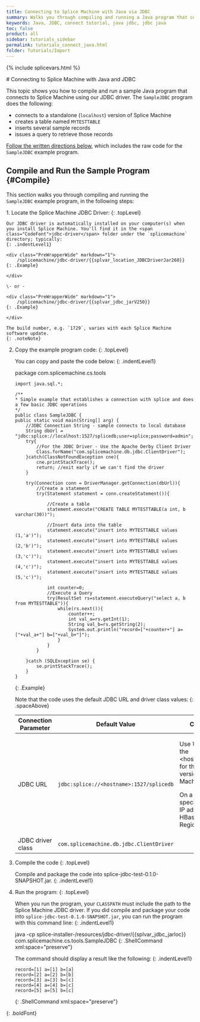 ```yaml
---
title: Connecting to Splice Machine with Java via JDBC
summary: Walks you through compiling and running a Java program that connects to your Splice Machine database via our JDBC driver.
keywords: Java, JDBC, connect tutorial, java jdbc, jdbc java
toc: false
product: all
sidebar: tutorials_sidebar
permalink: tutorials_connect_java.html
folder: Tutorials/Import
---
```

{% include splicevars.html %} <section>
<div class="TopicContent" data-swiftype-index="true" markdown="1">
# Connecting to Splice Machine with Java and JDBC

This topic shows you how to compile and run a sample Java program that
connects to Splice Machine using our JDBC driver. The
`SampleJDBC` program does the following:

* connects to a standalone (`localhost`) version of Splice Machine
* creates a table named `MYTESTTABLE`
* inserts several sample records
* issues a query to retrieve those records

[Follow the written directions below](#Compile), which includes the raw
code for the `SampleJDBC` example program.

## Compile and Run the Sample Program   {#Compile}

This section walks you through compiling and running the
`SampleJDBC` example program, in the following steps:

<div class="opsStepsList" markdown="1">
1.  Locate the Splice Machine JDBC Driver:
    {: .topLevel}

    Our JDBC driver is automatically installed on your computer(s) when
    you install Splice Machine. You'll find it in the <span
    class="CodeFont">jdbc-driver</span> folder under the `splicemachine`
    directory; typically:
    {: .indentLevel1}

    <div class="PreWrapperWide" markdown="1">
        /splicemachine/jdbc-driver/{{splvar_location_JDBCDriverJar260}}
    {: .Example}

    </div>

    \- or -

    <div class="PreWrapperWide" markdown="1">
        /splicemachine/jdbc-driver/{{splvar_jdbc_jarV250}}
    {: .Example}

    </div>

    The build number, e.g. `1729`, varies with each Splice Machine
    software update.
    {: .noteNote}

2.  Copy the example program code:
    {: .topLevel}

    You can copy and paste the code below:
    {: .indentLevel1}

    <div class="preWrapperWide" markdown="1">
        package com.splicemachine.cs.tools

        import java.sql.*;

        /**
        * Simple example that establishes a connection with splice and does a few basic JDBC operations
        */
        public class SampleJDBC {
        public static void main(String[] arg) {
            //JDBC Connection String - sample connects to local database
            String dbUrl = "jdbc:splice://localhost:1527/splicedb;user=splice;password=admin";
            try{
                //For the JDBC Driver - Use the Apache Derby Client Driver
                Class.forName("com.splicemachine.db.jdbc.ClientDriver");
            }catch(ClassNotFoundException cne){
                cne.printStackTrace();
                return; //exit early if we can't find the driver
            }

            try(Connection conn = DriverManager.getConnection(dbUrl)){
                //Create a statement
                try(Statement statement = conn.createStatement()){

                    //Create a table
                    statement.execute("CREATE TABLE MYTESTTABLE(a int, b varchar(30))");

                    //Insert data into the table
                    statement.execute("insert into MYTESTTABLE values (1,'a')");
                    statement.execute("insert into MYTESTTABLE values (2,'b')");
                    statement.execute("insert into MYTESTTABLE values (3,'c')");
                    statement.execute("insert into MYTESTTABLE values (4,'c')");
                    statement.execute("insert into MYTESTTABLE values (5,'c')");

                    int counter=0;
                    //Execute a Query
                    try(ResultSet rs=statement.executeQuery("select a, b from MYTESTTABLE")){
                        while(rs.next()){
                            counter++;
                            int val_a=rs.getInt(1);
                            String val_b=rs.getString(2);
                            System.out.println("record=["+counter+"] a=["+val_a+"] b=["+val_b+"]");
                        }
                    }
                }

            }catch (SQLException se) {
                se.printStackTrace();
            }
        }
    {: .Example}

    </div>

    Note that the code uses the default JDBC URL and driver class
    values:
    {: .spaceAbove}

    <table summary="Table of default Splice Machine connection parameters.">
        <col />
        <col />
        <col />
        <thead>
            <tr>
                <th>Connection Parameter</th>
                <th>Default Value</th>
                <th>Comments</th>
            </tr>
        </thead>
        <tbody>
            <tr>
                <td>JDBC URL</td>
                <td><code>jdbc:splice://<span class="Highlighted">&lt;hostname&gt;</span>:1527/splicedb</code></td>
                <td>
                    <p class="noSpaceAbove">Use <code>localhost</code> as the <span class="HighlightedCode">&lt;hostname&gt;</span> value for the standalone version of Splice Machine.</p>
                    <p>On a cluster, specify the IP address of an HBase RegionServer.</p>
                </td>
            </tr>
            <tr>
                <td>JDBC driver class</td>
                <td><code>com.splicemachine.db.jdbc.ClientDriver</code></td>
                <td> </td>
            </tr>
        </tbody>
    </table>

3.  Compile the code
    {: .topLevel}

    Compile and package the code into <span
    class="ShellCommand">splice-jdbc-test-0.1.0-SNAPSHOT.jar</span>.
    {: .indentLevel1}

4.  Run the program:
    {: .topLevel}

    When you run the program, your `CLASSPATH` must include the path to
    the Splice Machine JDBC driver. If you did compile and package your
    code into `splice-jdbc-test-0.1.0-SNAPSHOT.jar`, you can run the
    program with this command line:
    {: .indentLevel1}

    <div class="preWrapperWide" markdown="1">
        java -cp splice-installer-<platformVersion>/resources/jdbc-driver/{{splvar_jdbc_jarloc}} com.splicemachine.cs.tools.SampleJDBC
    {: .ShellCommand xml:space="preserve"}

    </div>

    The command should display a result like the following:
    {: .indentLevel1}

    <div class="preWrapperWide" markdown="1">

        record=[1] a=[1] b=[a]
        record=[2] a=[2] b=[b]
        record=[3] a=[3] b=[c]
        record=[4] a=[4] b=[c]
        record=[5] a=[5] b=[c]
    {: .ShellCommand xml:space="preserve"}

    </div>
{: .boldFont}

</div>
</div>
</section>
